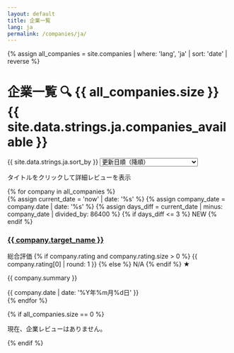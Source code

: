 ```yaml
---
layout: default
title: 企業一覧
lang: ja
permalink: /companies/ja/
---
```


<!-- Page header with title, count, and sort -->
<div class="page-header">
  <div class="page-title-section">
    {% assign all_companies = site.companies | where: 'lang', 'ja' | sort: 'date' | reverse %}
    <h1 class="page-title-with-search">企業一覧 <span class="search-icon">🔍</span> <span class="review-count" id="result-count">{{ all_companies.size }}{{ site.data.strings.ja.companies_available }}</span></h1>
  </div>
  <div class="sort-controls">
    <label for="sort-select">{{ site.data.strings.ja.sort_by }}</label>
    <select id="sort-select" class="sort-dropdown">
      <option value="name-asc">アルファベット順（昇順）</option>
      <option value="name-desc">アルファベット順（降順）</option>
      <option value="date-asc">更新日順（昇順）</option>
      <option value="date-desc" selected>更新日順（降順）</option>
      <option value="rating-asc">総合評価順（昇順）</option>
      <option value="rating-desc">総合評価順（降順）</option>
      <option value="scientific-asc">科学的有効性順（昇順）</option>
      <option value="scientific-desc">科学的有効性順（降順）</option>
      <option value="technical-asc">技術レベル順（昇順）</option>
      <option value="technical-desc">技術レベル順（降順）</option>
      <option value="cost-asc">コストパフォーマンス順（昇順）</option>
      <option value="cost-desc">コストパフォーマンス順（降順）</option>
      <option value="reliability-asc">信頼性・サポート順（昇順）</option>
      <option value="reliability-desc">信頼性・サポート順（降順）</option>
      <option value="design-asc">設計思想の合理性順（昇順）</option>
      <option value="design-desc">設計思想の合理性順（降順）</option>
    </select>
  </div>
</div>

<!-- Tag filter section -->
<div class="tag-filter-section" id="tag-filter-section">
  <!-- Tag filter will be dynamically generated by JavaScript -->
</div>

<p class="section-help-text">タイトルをクリックして詳細レビューを表示</p>

<div class="home-grid" id="companies-grid">
  {% for company in all_companies %}
    <div class="company-card" 
         data-overall="{{ company.rating[0] | default: 0 }}"
         data-scientific="{{ company.rating[1] | default: 0 }}"
         data-technical="{{ company.rating[2] | default: 0 }}"
         data-cost="{{ company.rating[3] | default: 0 }}"
         data-reliability="{{ company.rating[4] | default: 0 }}"
         data-design="{{ company.rating[5] | default: 0 }}"
         data-tags="{% if company.tags %}{{ company.tags | join: ',' }}{% endif %}">
      {% assign current_date = 'now' | date: '%s' %}
      {% assign company_date = company.date | date: '%s' %}
      {% assign days_diff = current_date | minus: company_date | divided_by: 86400 %}
      {% if days_diff <= 3 %}
        <span class="new-badge">NEW</span>
      {% endif %}
      <h3><a href="{{ company.url }}">{{ company.target_name }}</a></h3>
      <div class="company-rating">
        <span class="rating-label" id="rating-label">総合評価</span>
        <span class="rating-value">
          {% if company.rating and company.rating.size > 0 %}
            {{ company.rating[0] | round: 1 }}
          {% else %}
            N/A
          {% endif %}
        </span>
        <span class="rating-stars">★</span>
      </div>
      <p class="company-summary">{{ company.summary }}</p>
      <time class="company-date" datetime="{{ company.date | date: '%Y-%m-%d' }}">
        {{ company.date | date: '%Y年%m月%d日' }}
      </time>
    </div>
  {% endfor %}
</div>

{% if all_companies.size == 0 %}
  <p class="no-products">現在、企業レビューはありません。</p>
{% endif %}